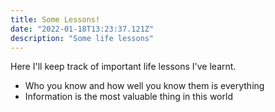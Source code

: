 ```yaml
---
title: Some Lessons!
date: "2022-01-18T13:23:37.121Z"
description: "Some life lessons"
---
```


Here I'll keep track of important life lessons I've learnt.

- Who you know and how well you know them is everything
- Information is the most valuable thing in this world
